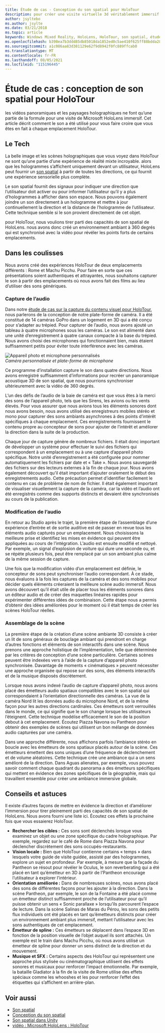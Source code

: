 ```yaml
---
title: Étude de cas - Conception du son spatial pour HoloTour
description: pour créer une visite virtuelle 3d véritablement immersif pour Microsoft HoloLens, les vidéos panoramiques et les scènes holographiques ne font qu’une partie de la formule.
author: jsyltebo
ms.author: jsylte
ms.date: 03/21/2018
ms.topic: article
keywords: Windows Mixed Reality, HoloLens, HoloTour, son spatial, étude de cas, casque de la réalité mixte, casque Windows mixed realisation, casque de réalité virtuelle, HoloLens, MRTK, réalité mixte Shared Computer Toolkit, audio
ms.openlocfilehash: b398ea7b3ddd85db85018da1852ed0c5ae410f625ff88bdda286e750a517d260
ms.sourcegitcommit: a1c086aa83d381129e62f9d8942f0fc889ffcab0
ms.translationtype: MT
ms.contentlocale: fr-FR
ms.lasthandoff: 08/05/2021
ms.locfileid: "115196445"
---
```

# <a name="case-study-spatial-sound-design-for-holotour"></a>Étude de cas : conception de son spatial pour HoloTour

les vidéos panoramiques et les paysages holographiques ne font qu’une partie de la formule pour une visite de Microsoft HoloLens immersif. Cet article décrit comment le son a été utilisé pour vous faire croire que vous êtes en fait à chaque emplacement HoloTour.

## <a name="the-tech"></a>Le Tech

La belle image et les scènes holographiques que vous voyez dans HoloTour ne sont qu’une partie d’une expérience de réalité mixte incroyable. alors que les hologrammes s’affichent uniquement devant un utilisateur, HoloLens peut fournir un [son spatial](spatial-sound.md) à partir de toutes les directions, ce qui fournit une expérience sensorielle plus complète.

Le son spatial fournit des signaux pour indiquer une direction que l’utilisateur doit activer ou pour informer l’utilisateur qu’il y a plus d’hologrammes à afficher dans son espace. Nous pouvons également joindre un son directement à un hologramme et mettre à jour continuellement la direction et la distance de l’hologramme de l’utilisateur. Cette technique semble si le son provient directement de cet objet.

pour HoloTour, nous voulions tirer parti des capacités de son spatial de HoloLens. nous avons donc créé un environnement ambiant à 360 degrés qui est synchronisé avec la vidéo pour révéler les points forts de certains emplacements.

## <a name="behind-the-scenes"></a>Dans les coulisses

Nous avons créé des expériences HoloTour de deux emplacements différents : Rome et Machu Picchu. Pour faire en sorte que ces présentations soient authentiques et attrayantes, nous souhaitons capturer le son à partir des emplacements où nous avons fait des films au lieu d’utiliser des sons génériques.

### <a name="capturing-the-audio"></a>Capture de l’audio

Dans notre [étude de cas sur la capture du contenu visuel pour HoloTour](../out-of-scope/case-study-capturing-and-creating-content-for-holotour.md), nous parlerons de la conception de notre plate-forme de caméra. Il a été constitué de 14 caméras GoPro dans un logement en 3D qui a été conçu pour s’adapter au trépied. Pour capturer de l’audio, nous avons ajouté un tableau à quatre microphones sous les caméras. Le son est alimenté dans une unité d’enregistrement à quatre canaux compacte à la base du trépied. Nous avons choisi des microphones qui fonctionnaient bien, mais étaient suffisamment petits pour éviter toute interférence avec les caméras.

![Appareil photo et microphone personnalisés](images/camera-rig-microphones-300px.png)<br>
*Caméra personnalisée et plate-forme de microphone*

Ce programme d’installation capture le son dans quatre directions. Nous avons enregistré suffisamment d’informations pour recréer un panoramique acoustique 3D de son spatial, que nous pourrions synchroniser ultérieurement avec la vidéo de 360 degrés.

L’un des défis de l’audio de la baie de caméra est que vous êtes à la merci des sons de l’appareil photo, tels que les Sirens, les avions ou les vents élevés. Pour vous assurer que nous avions tous les éléments sonores dont nous avons besoin, nous avons utilisé des enregistreurs mobiles stéréo et mono pour capturer des sons ambiants asynchrones à des points d’intérêt spécifiques à chaque emplacement. Ces enregistrements fournissent le contenu propre au concepteur de sons pour ajouter de l’intérêt et améliorer la direction dans la suite de la production.

Chaque jour de capture génère de nombreux fichiers. Il était donc important de développer un système pour effectuer le suivi des fichiers qui correspondent à un emplacement ou à une capture d’appareil photo spécifique. Notre unité d’enregistrement a été configurée pour nommer automatiquement les fichiers par date et « Take ». Nous avons sauvegardé des fichiers sur des lecteurs externes à la fin de chaque jour. Nous avons également découvert qu’il était important d’ajouter oralement le début des enregistrements audio. Cette précaution permet d’identifier facilement le contenu en cas de problème de nom de fichier. Il était également important de visualiser visuellement la capture de la caméra, car la vidéo et l’audio ont été enregistrés comme des supports distincts et devaient être synchronisés au cours de la publication.

### <a name="editing-the-audio"></a>Modification de l’audio

En retour au Studio après le trajet, la première étape de l’assemblage d’une expérience d’entrée et de sortie auditive est de passer en revue tous les éléments audio capturés pour un emplacement. Nous choisissons la meilleure prise et identifiez les mises en évidence qui peuvent être appliquées au cours de l’intégration. L’audio est ensuite modifié et nettoyé. Par exemple, un signal d’explosion de voiture qui dure une seconde ou, et se répète plusieurs fois, peut être remplacé par un son ambiant plus calme de la même session de capture.

Une fois que la modification vidéo d’un emplacement est définie, le concepteur de sons peut synchroniser l’audio correspondant. À ce stade, nous évaluons à la fois les captures de la caméra et des sons mobiles pour décider quels éléments créeraient la meilleure scène audio immersif. Nous avons découvert qu’il était utile de placer tous les éléments sonores dans un éditeur audio et de créer des maquettes linéaires rapides pour expérimenter différentes idées de combinaison. Cette étape nous a permis d’obtenir des idées améliorées pour le moment où il était temps de créer les scènes HoloTour réelles.

### <a name="assembling-the-scene"></a>Assemblage de la scène

La première étape de la création d’une scène ambiante 3D consiste à créer un lit de sons généraux de bouclage ambiant qui prendront en charge d’autres fonctions et éléments de son interactifs dans une scène. Nous prenons une approche holistique de l’implémentation, telle que déterminée par les critères de conception d’une scène particulière. Certaines scènes peuvent être indexées vers à l’aide de la capture d’appareil photo synchronisée. Davantage de moments « cinématiques » peuvent nécessiter une approche organisée qui repose sur des sons, des éléments interactifs et de la musique disposés discrètement.

Lorsque nous avons indexé l’audio de capture d’appareil photo, nous avons placé des émetteurs audio spatiaux compatibles avec le son spatial qui correspondaient à l’orientation directionnelle des caméras. La vue de la caméra Nord lit les données audio du microphone Nord, et de la même façon pour les autres directions cardinales. Ces émetteurs sont verrouillés dans le monde, ce qui signifie que le son change lorsque les utilisateurs l’éteignent. Cette technique modélise efficacement le son de la position debout à cet emplacement. Écoutez Piazza Navona ou Pantheon pour obtenir des exemples de scènes qui utilisent un bon mélange de données audio capturées par une caméra.

Dans une approche différente, nous affichons parfois l’ambiance stéréo en boucle avec les émetteurs de sons spatiaux placés autour de la scène. Ces émetteurs émettent des sons uniques d’une fréquence de déclenchement et de volume aléatoires. Cette technique crée une ambiance qui a un sens amélioré de la direction. Dans Aguas alienates, par exemple, vous pouvez savoir comment chaque quadrant du panorama a des émetteurs spécifiques qui mettent en évidence des zones spécifiques de la géographie, mais qui travaillent ensemble pour créer une ambiance immersive globale.

## <a name="tips-and-tricks"></a>Conseils et astuces

Il existe d’autres façons de mettre en évidence la direction et d’améliorer l’immersion pour tirer pleinement parti des capacités de son spatial de HoloLens. Nous avons fourni une liste ici. Écoutez ces effets la prochaine fois que vous essaierez HoloTour.
* **Rechercher les cibles :** Ces sons sont déclenchés lorsque vous examinez un objet ou une zone spécifique du cadre holographique. Par exemple, regardez sur le café de Rome dans Piazza Navona pour déclencher discrètement des sons occupés-restaurants.
* **Vision locale :** Bien que HoloTour contienne certains « temps » dans lesquels votre guide de visite guidée, assisté par des hologrammes, explore un sujet en profondeur. Par exemple, à mesure que la façade du Pantheon se résout pour révéler le Oculus, le son reverberating qui a été placé en tant qu’émetteur en 3D à partir de l’Pantheon encourage l’utilisateur à explorer l’intérieur.
* **Orientation améliorée :** Dans de nombreuses scènes, nous avons placé des sons de différentes façons pour les ajouter à la direction. Dans la scène Pantheon, par exemple, le son de la Fontaine a été placé comme un émetteur distinct suffisamment proche de l’utilisateur pour qu’il puisse obtenir un sens « Sonic parallaxe » lorsqu’ils parcourent l’espace de lecture. Dans la scène Salinas de Maras du Pérou, les sons des petits flux individuels ont été placés en tant qu’émetteurs distincts pour créer un environnement ambiant plus immersif, mettant l’utilisateur avec les sons authentiques de cet emplacement.
* **Émetteur de spline :** Ces émetteurs se déplacent dans l’espace 3D en fonction de la position visuelle de l’objet auquel ils sont attachés. Un exemple est le train dans Machu Picchu, où nous avons utilisé un émetteur de spline pour donner un sens distinct de la direction et du mouvement.
* **Musique et SFX :** Certains aspects des HoloTour qui représentent une approche plus stylisée ou cinématographique utilisent des effets sonores et musicaux pour renforcer l’impact émotionnelle. Par exemple, la bataille Gladiator à la fin de la visite de Rome utilise des effets spéciaux comme les whooshes et les pour renforcer l’effet des étiquettes qui s’affichent en arrière-plan.

## <a name="see-also"></a>Voir aussi

* [Son spatial](spatial-sound.md)
* [Conception du son spatial](spatial-sound-design.md)
* [Son spatial dans Unity](../develop/unity/spatial-sound-in-unity.md)
* [vidéo : Microsoft HoloLens : HoloTour](https://www.youtube.com/watch?v=pLd9WPlaMpY)
